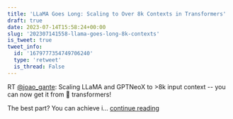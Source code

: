 ```yaml
---
title: 'LLaMA Goes Long: Scaling to Over 8k Contexts in Transformers'
draft: true
date: 2023-07-14T15:58:24+00:00
slug: '202307141558-llama-goes-long-8k-contexts'
is_tweet: true
tweet_info:
  id: '1679777354749706240'
  type: 'retweet'
  is_thread: False
---
```




RT [@joao_gante](https://x.com/joao_gante): Scaling LLaMA and GPTNeoX to &gt;8k input context -- you can now get it from 🤗 transformers!

The best part? You can achieve i… [continue reading](https://x.com/sytelus/status/1679777354749706240)
